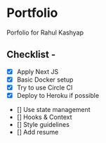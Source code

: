 # Portfolio

Porfolio for Rahul Kashyap

## Checklist -

* [x] Apply Next JS
* [x] Basic Docker setup
* [x] Try to use Circle CI
* [x] Deploy to Heroku if possible
* [] Use state management
* [] Hooks & Context
* [] Style guidelines
* [] Add resume
